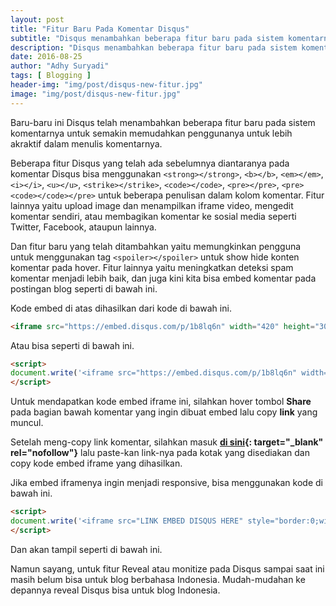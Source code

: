 ```yaml
---
layout: post
title: "Fitur Baru Pada Komentar Disqus"
subtitle: "Disqus menambahkan beberapa fitur baru pada sistem komentarnya."
description: "Disqus menambahkan beberapa fitur baru pada sistem komentarnya untuk mempermudah pengguna dalam memperjelas komentarnya."
date: 2016-08-25
author: "Adhy Suryadi"
tags: [ Blogging ]
header-img: "img/post/disqus-new-fitur.jpg"
image: "img/post/disqus-new-fitur.jpg"
---
```


Baru-baru ini Disqus telah menambahkan beberapa fitur baru pada sistem komentarnya untuk semakin memudahkan penggunanya untuk lebih akraktif dalam menulis komentarnya.

Beberapa fitur Disqus yang telah ada sebelumnya diantaranya pada komentar Disqus bisa menggunakan `<strong></strong>`, `<b></b>`, `<em></em>`, `<i></i>`, `<u></u>`, `<strike></strike>`, `<code></code>`, `<pre></pre>`, `<pre><code></code></pre>` untuk beberapa penulisan dalam kolom komentar. Fitur lainnya yaitu upload image dan menampilkan iframe video, mengedit komentar sendiri, atau membagikan komentar ke sosial media seperti Twitter, Facebook, ataupun lainnya.

Dan fitur baru yang telah ditambahkan yaitu memungkinkan pengguna untuk menggunakan tag `<spoiler></spoiler>` untuk show hide konten komentar pada hover. Fitur lainnya yaitu meningkatkan deteksi spam komentar menjadi lebih baik, dan juga kini kita bisa embed komentar pada postingan blog seperti di bawah ini.

<amp-iframe width=420 height=300
    sandbox="allow-scripts allow-same-origin"
    frameborder="0"
    src="https://embed.disqus.com/p/1b8lq6n">
</amp-iframe>

Kode embed di atas dihasilkan dari kode di bawah ini.

```html
<iframe src="https://embed.disqus.com/p/1b8lq6n" width="420" height="300" seamless="seamless" scrolling="no" frameborder="0" allowtransparency="true"></iframe>
```

Atau bisa seperti di bawah ini.

```html
<script>
document.write('<iframe src="https://embed.disqus.com/p/1b8lq6n" width="420" height="300" seamless="seamless" scrolling="no" frameborder="0" allowtransparency="true"></iframe>');
</script>
```

Untuk mendapatkan kode embed iframe ini, silahkan hover tombol **Share** pada bagian bawah komentar yang ingin dibuat embed lalu copy **link** yang muncul.

Setelah meng-copy link komentar, silahkan masuk **[di sini](https://embed.disqus.com/ "Embed Disqus Comments"){: target="_blank" rel="nofollow"}** lalu paste-kan link-nya pada kotak yang disediakan dan copy kode embed iframe yang dihasilkan.

Jika embed iframenya ingin menjadi responsive, bisa menggunakan kode di bawah ini.

```html
<script>
document.write('<iframe src="LINK EMBED DISQUS HERE" style="border:0;width:100%;height:300px;" seamless="seamless" scrolling="no" allowtransparency="true"></iframe>');
</script>
```

Dan akan tampil seperti di bawah ini.

<amp-iframe width=420 height=300
    sandbox="allow-scripts allow-same-origin"
    layout="responsive"
    frameborder="0"
    src="https://embed.disqus.com/p/1b8lq6n">
</amp-iframe>

Namun sayang, untuk fitur Reveal atau monitize pada Disqus sampai saat ini masih belum bisa untuk blog berbahasa Indonesia. Mudah-mudahan ke depannya reveal Disqus bisa untuk blog Indonesia.
